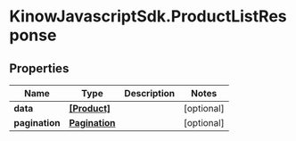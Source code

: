 # KinowJavascriptSdk.ProductListResponse

## Properties
Name | Type | Description | Notes
------------ | ------------- | ------------- | -------------
**data** | [**[Product]**](Product.md) |  | [optional] 
**pagination** | [**Pagination**](Pagination.md) |  | [optional] 


